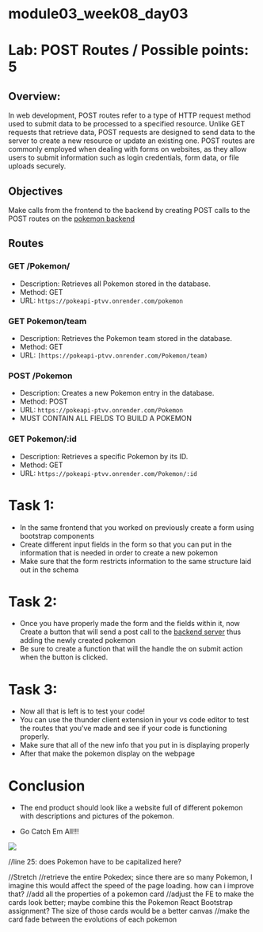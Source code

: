 # module03_week08_day03

# Lab: POST Routes / Possible points: 5

## **Overview:**

In web development, POST routes refer to a type of HTTP request method used to submit data to be processed to a specified resource. Unlike GET requests that retrieve data, POST requests are designed to send data to the server to create a new resource or update an existing one. POST routes are commonly employed when dealing with forms on websites, as they allow users to submit information such as login credentials, form data, or file uploads securely.

## Objectives

Make calls from the frontend to the backend by creating POST calls to the POST routes on the [pokemon backend](https://pokeapi-ptvv.onrender.com/)

## Routes

### GET /Pokemon/

- Description: Retrieves all Pokemon stored in the database. 
- Method: GET
- URL: `https://pokeapi-ptvv.onrender.com/pokemon`

### GET Pokemon/team

- Description: Retrieves the Pokemon team stored in the database.
- Method: GET
- URL: `[https://pokeapi-ptvv.onrender.com/Pokemon/team)` 

### POST /Pokemon

- Description: Creates a new Pokemon entry in the database.
- Method: POST
- URL: `https://pokeapi-ptvv.onrender.com/Pokemon`
- MUST CONTAIN ALL FIELDS TO BUILD A POKEMON

### GET Pokemon/:id

- Description: Retrieves a specific Pokemon by its ID.
- Method: GET
- URL: `https://pokeapi-ptvv.onrender.com/Pokemon/:id`

# Task 1:

- In the same frontend that you worked on previously create a form using bootstrap components
- Create different input fields in the form so that you can put in the information that is needed in order to create a new pokemon
- Make sure that the form restricts information to the same structure laid out in the schema

# Task 2:

- Once you have properly made the form and the fields within it, now Create a button that will send a post call to the [backend server](https://pokeapi-ptvv.onrender.com/) thus adding the newly created pokemon
- Be sure to create a function that will the handle the on submit action when the button is clicked.

# Task 3: 
- Now all that is left is to test your code!
- You can use the thunder client extension in your vs code editor to test the routes that you've made and see if your code is functioning properly.
- Make sure that all of the new info that you put in is displaying properly
- After that make the pokemon display on the webpage

# Conclusion

- The end product should look like a website full of different pokemon with descriptions and pictures of the pokemon.

- Go Catch Em All!!!

![](https://media.tenor.com/6TrSeaqBHjQAAAAM/ash-ketchum-pokemon.gif)

//line 25: does Pokemon have to be capitalized here?

//Stretch
//retrieve the entire Pokedex; since there are so many Pokemon, I imagine this would affect the speed of the page loading. how can i improve that?
//add all the properties of a pokemon card
//adjust the FE to make the cards look better; maybe combine this the Pokemon React Bootstrap assignment? The size of those cards would be a better canvas
//make the card fade between the evolutions of each pokemon